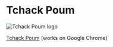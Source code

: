 # Tchack Poum

![Tchack Poum logo](https://arthursw.github.io/tchack-poum/tchack-poum.png)

[Tchack Poum](https://arthursw.github.io/tchack-poum/) (works on Google Chrome)

